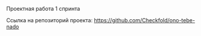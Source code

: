 Проектная работа 1 спринта

Ссылка на репозиторий проекта: https://github.com/Checkfold/ono-tebe-nado